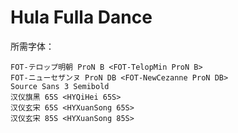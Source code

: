 # Hula Fulla Dance

所需字体：
```
FOT-テロップ明朝 ProN B <FOT-TelopMin ProN B>
FOT-ニューセザンヌ ProN DB <FOT-NewCezanne ProN DB>
Source Sans 3 Semibold
汉仪旗黑 65S <HYQiHei 65S>
汉仪玄宋 65S <HYXuanSong 65S>
汉仪玄宋 85S <HYXuanSong 85S>
```

